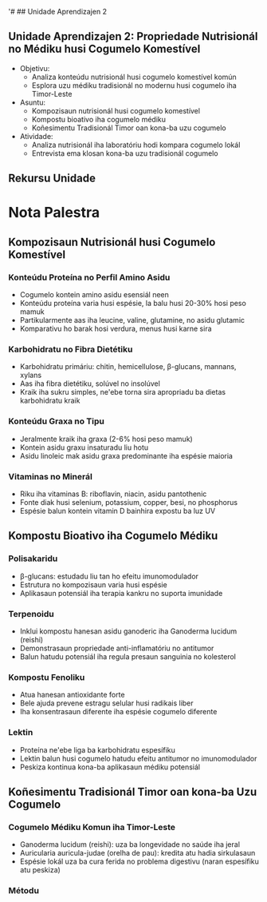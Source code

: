 '# ## Unidade Aprendizajen 2

## Unidade Aprendizajen 2: Propriedade Nutrisionál no Médiku husi Cogumelo Komestível
- Objetivu:
  * Analiza konteúdu nutrisionál husi cogumelo komestível komún
  * Esplora uzu médiku tradisionál no modernu husi cogumelo iha Timor-Leste
- Asuntu:
  * Kompozisaun nutrisionál husi cogumelo komestível
  * Kompostu bioativo iha cogumelo médiku
  * Koñesimentu Tradisionál Timor oan kona-ba uzu cogumelo
- Atividade:
  * Analiza nutrisionál iha laboratóriu hodi kompara cogumelo lokál
  * Entrevista ema klosan kona-ba uzu tradisionál cogumelo

## Rekursu Unidade

# Nota Palestra

## Kompozisaun Nutrisionál husi Cogumelo Komestível

### Konteúdu Proteína no Perfil Amino Asidu
- Cogumelo kontein amino asidu esensiál neen
- Konteúdu proteína varia husi espésie, la balu husi 20-30% hosi peso mamuk
- Partikularmente aas iha leucine, valine, glutamine, no asidu glutamic
- Komparativu ho barak hosi verdura, menus husi karne sira

### Karbohidratu no Fibra Dietétiku
- Karbohidratu primáriu: chitin, hemicellulose, β-glucans, mannans, xylans
- Aas iha fibra dietétiku, solúvel no insolúvel
- Kraik iha sukru simples, ne'ebe torna sira apropriadu ba dietas karbohidratu kraik

### Konteúdu Graxa no Tipu
- Jeralmente kraik iha graxa (2-6% hosi peso mamuk)
- Kontein asidu graxu insaturadu liu hotu
- Asidu linoleic mak asidu graxa predominante iha espésie maioria

### Vitaminas no Minerál
- Riku iha vitaminas B: riboflavin, niacin, asidu pantothenic
- Fonte diak husi selenium, potassium, copper, besi, no phosphorus
- Espésie balun kontein vitamin D bainhira expostu ba luz UV

## Kompostu Bioativo iha Cogumelo Médiku

### Polisakaridu
- β-glucans: estudadu liu tan ho efeitu imunomodulador
- Estrutura no kompozisaun varia husi espésie
- Aplikasaun potensiál iha terapia kankru no suporta imunidade

### Terpenoidu
- Inklui kompostu hanesan asidu ganoderic iha Ganoderma lucidum (reishi)
- Demonstrasaun propriedade anti-inflamatóriu no antitumor
- Balun hatudu potensiál iha regula presaun sanguinia no kolesterol

### Kompostu Fenoliku
- Atua hanesan antioxidante forte
- Bele ajuda prevene estragu selular husi radikais liber
- Iha konsentrasaun diferente iha espésie cogumelo diferente

### Lektin
- Proteína ne'ebe liga ba karbohidratu espesífiku
- Lektin balun husi cogumelo hatudu efeitu antitumor no imunomodulador
- Peskiza kontinua kona-ba aplikasaun médiku potensiál

## Koñesimentu Tradisionál Timor oan kona-ba Uzu Cogumelo

### Cogumelo Médiku Komun iha Timor-Leste
- Ganoderma lucidum (reishi): uza ba longevidade no saúde iha jeral
- Auricularia auricula-judae (orelha de pau): kredita atu hadia sirkulasaun
- Espésie lokál uza ba cura ferida no problema digestivu (naran espesífiku atu peskiza)

### Métodu